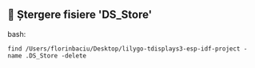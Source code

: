 
## 🔁 Ștergere fisiere 'DS_Store'

bash:
```
find /Users/florinbaciu/Desktop/lilygo-tdisplays3-esp-idf-project -name .DS_Store -delete
```